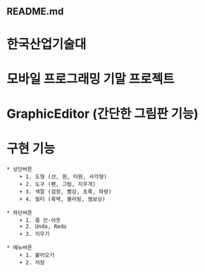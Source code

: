 ## README.md

# 한국산업기술대
# 모바일 프로그래밍 기말 프로젝트
# GraphicEditor (간단한 그림판 기능)

# 구현 기능
	* 상단버튼
		+ 1. 도형 (선, 원, 타원, 사각형)
		+ 2. 도구 (펜, 그림, 지우개)
		+ 3. 색깔 (검정, 빨강, 초록, 파랑)
		+ 4. 필터 (흑백, 블러링, 엠보싱)

	* 하단버튼
		+ 1. 줌 인-아웃
		+ 2. Undo, Redo
		+ 3. 지우기

	* 메뉴버튼
		+ 1. 불러오기
		+ 2. 저장

